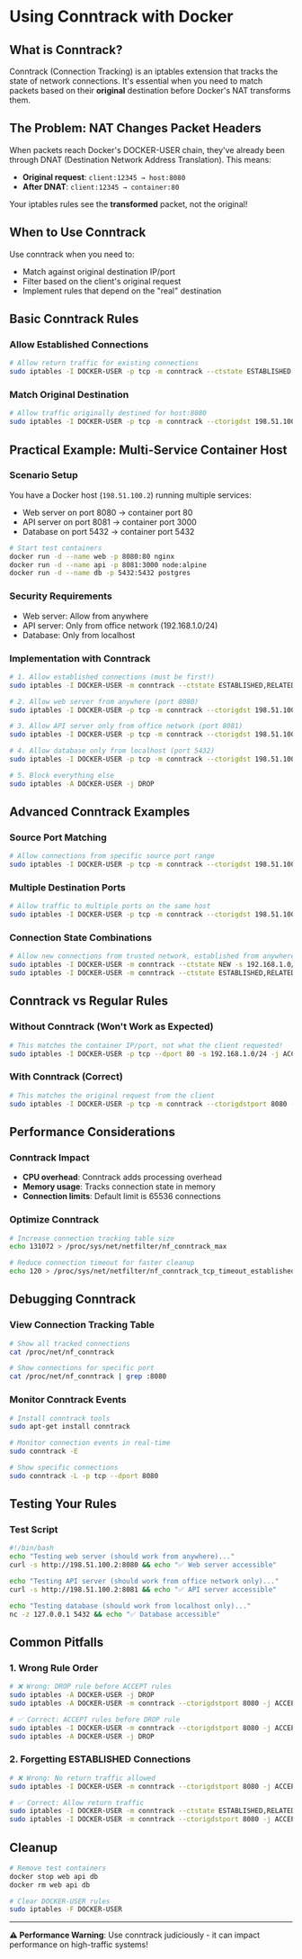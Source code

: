 # Using Conntrack with Docker

## What is Conntrack?

Conntrack (Connection Tracking) is an iptables extension that tracks the state of network connections. It's essential when you need to match packets based on their **original** destination before Docker's NAT transforms them.

## The Problem: NAT Changes Packet Headers

When packets reach Docker's DOCKER-USER chain, they've already been through DNAT (Destination Network Address Translation). This means:

- **Original request**: `client:12345 → host:8080`
- **After DNAT**: `client:12345 → container:80`

Your iptables rules see the **transformed** packet, not the original!

## When to Use Conntrack

Use conntrack when you need to:
- Match against original destination IP/port
- Filter based on the client's original request
- Implement rules that depend on the "real" destination

## Basic Conntrack Rules

### Allow Established Connections
```bash
# Allow return traffic for existing connections
sudo iptables -I DOCKER-USER -p tcp -m conntrack --ctstate ESTABLISHED,RELATED -j ACCEPT
```

### Match Original Destination
```bash
# Allow traffic originally destined for host:8080
sudo iptables -I DOCKER-USER -p tcp -m conntrack --ctorigdst 198.51.100.2 --ctorigdstport 8080 -j ACCEPT
```

## Practical Example: Multi-Service Container Host

### Scenario Setup
You have a Docker host (`198.51.100.2`) running multiple services:
- Web server on port 8080 → container port 80
- API server on port 8081 → container port 3000  
- Database on port 5432 → container port 5432

```bash
# Start test containers
docker run -d --name web -p 8080:80 nginx
docker run -d --name api -p 8081:3000 node:alpine
docker run -d --name db -p 5432:5432 postgres
```

### Security Requirements
- Web server: Allow from anywhere
- API server: Only from office network (192.168.1.0/24)
- Database: Only from localhost

### Implementation with Conntrack

```bash
# 1. Allow established connections (must be first!)
sudo iptables -I DOCKER-USER -m conntrack --ctstate ESTABLISHED,RELATED -j ACCEPT

# 2. Allow web server from anywhere (port 8080)
sudo iptables -I DOCKER-USER -p tcp -m conntrack --ctorigdst 198.51.100.2 --ctorigdstport 8080 -j ACCEPT

# 3. Allow API server only from office network (port 8081)
sudo iptables -I DOCKER-USER -p tcp -m conntrack --ctorigdst 198.51.100.2 --ctorigdstport 8081 -s 192.168.1.0/24 -j ACCEPT

# 4. Allow database only from localhost (port 5432)
sudo iptables -I DOCKER-USER -p tcp -m conntrack --ctorigdst 198.51.100.2 --ctorigdstport 5432 -s 127.0.0.1 -j ACCEPT

# 5. Block everything else
sudo iptables -A DOCKER-USER -j DROP
```

## Advanced Conntrack Examples

### Source Port Matching
```bash
# Allow connections from specific source port range
sudo iptables -I DOCKER-USER -p tcp -m conntrack --ctorigdst 198.51.100.2 --ctorigdstport 8080 --ctorigsrcport 1024:65535 -j ACCEPT
```

### Multiple Destination Ports
```bash
# Allow traffic to multiple ports on the same host
sudo iptables -I DOCKER-USER -p tcp -m conntrack --ctorigdst 198.51.100.2 -m multiport --ctorigdstports 8080,8081,8082 -j ACCEPT
```

### Connection State Combinations
```bash
# Allow new connections from trusted network, established from anywhere
sudo iptables -I DOCKER-USER -m conntrack --ctstate NEW -s 192.168.1.0/24 -j ACCEPT
sudo iptables -I DOCKER-USER -m conntrack --ctstate ESTABLISHED,RELATED -j ACCEPT
```

## Conntrack vs Regular Rules

### Without Conntrack (Won't Work as Expected)
```bash
# This matches the container IP/port, not what the client requested!
sudo iptables -I DOCKER-USER -p tcp --dport 80 -s 192.168.1.0/24 -j ACCEPT
```

### With Conntrack (Correct)
```bash
# This matches the original request from the client
sudo iptables -I DOCKER-USER -p tcp -m conntrack --ctorigdstport 8080 -s 192.168.1.0/24 -j ACCEPT
```

## Performance Considerations

### Conntrack Impact
- **CPU overhead**: Conntrack adds processing overhead
- **Memory usage**: Tracks connection state in memory
- **Connection limits**: Default limit is 65536 connections

### Optimize Conntrack
```bash
# Increase connection tracking table size
echo 131072 > /proc/sys/net/netfilter/nf_conntrack_max

# Reduce connection timeout for faster cleanup
echo 120 > /proc/sys/net/netfilter/nf_conntrack_tcp_timeout_established
```

## Debugging Conntrack

### View Connection Tracking Table
```bash
# Show all tracked connections
cat /proc/net/nf_conntrack

# Show connections for specific port
cat /proc/net/nf_conntrack | grep :8080
```

### Monitor Conntrack Events
```bash
# Install conntrack tools
sudo apt-get install conntrack

# Monitor connection events in real-time
sudo conntrack -E

# Show specific connections
sudo conntrack -L -p tcp --dport 8080
```

## Testing Your Rules

### Test Script
```bash
#!/bin/bash
echo "Testing web server (should work from anywhere)..."
curl -s http://198.51.100.2:8080 && echo "✅ Web server accessible"

echo "Testing API server (should work from office network only)..."
curl -s http://198.51.100.2:8081 && echo "✅ API server accessible"

echo "Testing database (should work from localhost only)..."
nc -z 127.0.0.1 5432 && echo "✅ Database accessible"
```

## Common Pitfalls

### 1. Wrong Rule Order
```bash
# ❌ Wrong: DROP rule before ACCEPT rules
sudo iptables -A DOCKER-USER -j DROP
sudo iptables -A DOCKER-USER -m conntrack --ctorigdstport 8080 -j ACCEPT

# ✅ Correct: ACCEPT rules before DROP rule
sudo iptables -I DOCKER-USER -m conntrack --ctorigdstport 8080 -j ACCEPT
sudo iptables -A DOCKER-USER -j DROP
```

### 2. Forgetting ESTABLISHED Connections
```bash
# ❌ Wrong: No return traffic allowed
sudo iptables -I DOCKER-USER -m conntrack --ctorigdstport 8080 -j ACCEPT

# ✅ Correct: Allow return traffic
sudo iptables -I DOCKER-USER -m conntrack --ctstate ESTABLISHED,RELATED -j ACCEPT
sudo iptables -I DOCKER-USER -m conntrack --ctorigdstport 8080 -j ACCEPT
```

## Cleanup

```bash
# Remove test containers
docker stop web api db
docker rm web api db

# Clear DOCKER-USER rules
sudo iptables -F DOCKER-USER
```

---
**⚠️ Performance Warning**: Use conntrack judiciously - it can impact performance on high-traffic systems! 
